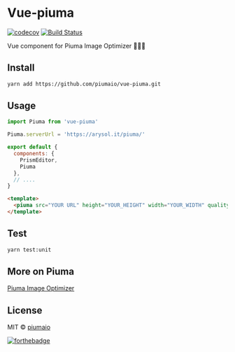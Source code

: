 # Vue-piuma
[![codecov](https://codecov.io/gh/piumaio/vue-piuma/branch/master/graph/badge.svg)](https://codecov.io/gh/piumaio/vue-piuma) [![Build Status](https://travis-ci.org/piumaio/vue-piuma.svg?branch=feature%2Ftravis-codecov)](https://travis-ci.org/piumaio/vue-piuma)

Vue component for Piuma Image Optimizer ✌🏻🌉

## Install

```bash
yarn add https://github.com/piumaio/vue-piuma.git
```

## Usage

```js
import Piuma from 'vue-piuma'

Piuma.serverUrl = 'https://arysol.it/piuma/'

export default {
  components: {
    PrismEditor,
    Piuma
  },
  // ....
}
```

```html
<template>
  <piuma src="YOUR URL" height="YOUR_HEIGHT" width="YOUR_WIDTH" quality="YOUR_QUALITY" />
</template>
```

## Test

```bash
yarn test:unit
```

## More on Piuma

[Piuma Image Optimizer](https://github.com/piumaio/)

## License

MIT &copy; [piumaio](https://github.com/lotrekagency)

[![forthebadge](http://forthebadge.com/images/badges/made-with-vue.svg)](http://forthebadge.com)
